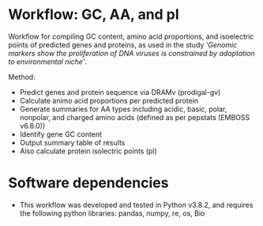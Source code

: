 # Workflow: GC, AA, and pI

Workflow for compiling GC content, amino acid proportions, and isoelectric points of predicted genes and proteins, as used in the study *'Genomic markers show the proliferation of DNA viruses is constrained by adaptation to environmental niche'*.

Method:

- Predict genes and protein sequence via DRAMv (prodigal-gv)
- Calculate animo acid proportions per predicted protein
- Generate summaries for AA types including acidic, basic, polar, nonpolar, and charged amino acids (defined as per pepstats (EMBOSS v6.6.0))
- Identify gene GC content
- Output summary table of results
- Also calculate protein isolectric points (pI)

# Software dependencies

- This workflow was developed and tested in Python v3.8.2, and requires the following python libraries: pandas, numpy, re, os, Bio
